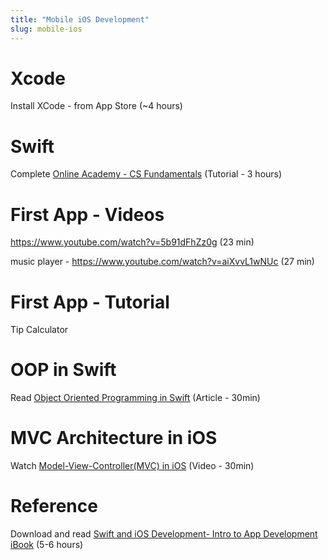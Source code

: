 ```yaml
---
title: "Mobile iOS Development"
slug: mobile-ios
---
```


# Xcode

Install XCode - from App Store (~4 hours)

# Swift

Complete [Online Academy - CS Fundamentals](https://www.makeschool.com/academy) (Tutorial - 3 hours)

# First App - Videos

https://www.youtube.com/watch?v=5b91dFhZz0g (23 min)

music player - https://www.youtube.com/watch?v=aiXvvL1wNUc (27 min)

# First App - Tutorial

Tip Calculator

# OOP in Swift

Read [Object Oriented Programming in Swift](https://www.raywenderlich.com/160728/object-oriented-programming-swift) (Article - 30min)

# MVC Architecture in iOS

Watch [Model-View-Controller(MVC) in iOS](https://www.youtube.com/watch?v=Zud56x_VYvs) (Video - 30min)

# Reference

Download and read [Swift and iOS Development- Intro to App Development iBook](https://itun.es/us/aVbRcb.l) (5-6 hours)
